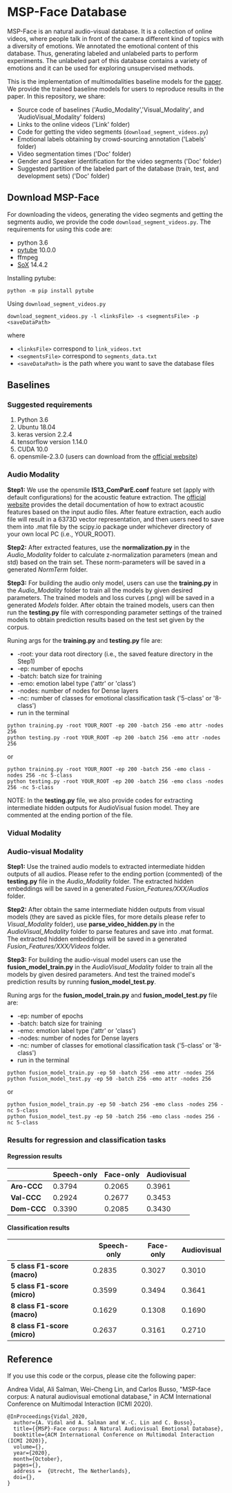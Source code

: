 # MSP-Face Database
MSP-Face is an natural audio-visual database. It is a collection of online videos, where people talk in front of the camera different kind of topics  with a diversity of emotions. We annotated the emotional content of this database. Thus, generating labeled and unlabeled parts to perform experiments. The unlabeled part of this database contains a variety of emotions and it can be used for exploring unsupervised methods. 

This is the implementation of multimodalities baseline models for the [paper](https://ecs.utdallas.edu/research/researchlabs/msp-lab/publications/Vidal_2020.pdf). We provide the trained baseline models for users to reproduce results in the paper.
In this repository, we share:

* Source code of baselines ('Audio_Modality','Visual_Modality', and 'AudioVisual_Modality' folders)
* Links to the online videos ('Link' folder)
* Code for getting the video segments (```download_segment_videos.py```)
* Emotional labels obtaining by crowd-sourcing annotation ('Labels' folder)
* Video segmentation times ('Doc' folder)
* Gender and Speaker identification for the video segments ('Doc' folder)
* Suggested partition of the labeled part of the database (train, test, and development sets) ('Doc' folder)

## Download MSP-Face
For downloading the videos, generating the video segments and getting the segments audio, we provide the code ```download_segment_videos.py```. The requirements for using this code are:
- python 3.6
- [pytube](https://github.com/pytube/pytube) 10.0.0
- ffmpeg
- [SoX](http://sox.sourceforge.net/Main/HomePage) 14.4.2

Installing pytube:
```
python -m pip install pytube
```

Using ```download_segment_videos.py```
```
download_segment_videos.py -l <linksFile> -s <segmentsFile> -p <saveDataPath>
```
where
- ```<linksFile>``` correspond to ```link_videos.txt```
- ```<segmentsFile>``` correspond to ```segments_data.txt```
- ```<saveDataPath>``` is the path where you want to save the database files

## Baselines
### Suggested requirements
1. Python 3.6
2. Ubuntu 18.04
3. keras version 2.2.4
4. tensorflow version 1.14.0
5. CUDA 10.0
6. opensmile-2.3.0 (users can download from the [official website](https://www.audeering.com/opensmile/))



### Audio Modality
**Step1:** We use the opensmile **IS13_ComParE.conf** feature set (apply with default configurations) for the acoustic feature extraction. The [official website](https://audeering.github.io/opensmile/about.html#capabilities) provides the detail documentation of how to extract acoustic features based on the input audio files. After feature extraction, each audio file will result in a 6373D vector representation, and then users need to save them into .mat file by the scipy.io package under whichever directory of your own local PC (i.e., YOUR_ROOT).

**Step2:** After extracted features, use the **normalization.py** in the *Audio_Modality* folder to calculate z-normalization parameters (mean and std) based on the train set. These norm-parameters will be saved in a generated *NormTerm* folder.

**Step3:** For building the audio only model, users can use the **training.py** in the *Audio_Modality* folder to train all the models by given desired parameters. The trained models and loss curves (.png) will be saved in a generated *Models* folder. After obtain the trained models, users can then run the **testing.py** file with corresponding parameter settings of the trained models to obtain prediction results based on the test set given by the corpus.

Runing args for the **training.py** and **testing.py** file are:
   * -root: your data root directory (i.e., the saved feature directory in the Step1)
   * -ep: number of epochs
   * -batch: batch size for training
   * -emo: emotion label type ('attr' or 'class')
   * -nodes: number of nodes for Dense layers
   * -nc: number of classes for emotional classification task ('5-class' or '8-class') 
   * run in the terminal

```
python training.py -root YOUR_ROOT -ep 200 -batch 256 -emo attr -nodes 256
python testing.py -root YOUR_ROOT -ep 200 -batch 256 -emo attr -nodes 256
```
or
```
python training.py -root YOUR_ROOT -ep 200 -batch 256 -emo class -nodes 256 -nc 5-class
python testing.py -root YOUR_ROOT -ep 200 -batch 256 -emo class -nodes 256 -nc 5-class
```
NOTE: In the **testing.py** file, we also provide codes for extracting intermediate hidden outputs for AudioVisual fusion model. They are commented at the ending portion of the file.



### Vidual Modality



### Audio-visual Modality
**Step1:** Use the trained audio models to extracted intermediate hidden outputs of all audios. Please refer to the ending portion (commented) of the **testing.py** file in the *Audio_Modality* folder. The extracted hidden embeddings will be saved in a generated *Fusion_Features/XXX/Audios* folder.

**Step2:** After obtain the same intermediate hidden outputs from visual models (they are saved as pickle files, for more details please refer to *Visual_Modality* folder), use **parse_video_hidden.py** in the *AudioVisual_Modality* folder to parse features and save into .mat format. The extracted hidden embeddings will be saved in a generated *Fusion_Features/XXX/Videos* folder.

**Step3:** For building the audio-visual model users can use the **fusion_model_train.py** in the *AudioVisual_Modality* folder to train all the models by given desired parameters. And test the trained model's prediction results by running **fusion_model_test.py**. 

Runing args for the **fusion_model_train.py** and **fusion_model_test.py** file are:
   * -ep: number of epochs
   * -batch: batch size for training
   * -emo: emotion label type ('attr' or 'class')
   * -nodes: number of nodes for Dense layers
   * -nc: number of classes for emotional classification task ('5-class' or '8-class') 
   * run in the terminal

```
python fusion_model_train.py -ep 50 -batch 256 -emo attr -nodes 256
python fusion_model_test.py -ep 50 -batch 256 -emo attr -nodes 256
```
or
```
python fusion_model_train.py -ep 50 -batch 256 -emo class -nodes 256 -nc 5-class
python fusion_model_test.py -ep 50 -batch 256 -emo class -nodes 256 -nc 5-class
```



### Results for regression and classification tasks

#### Regression results
|  | Speech-only | Face-only | Audiovisual|
| --- | --- | --- | --- |
| **Aro-CCC** | 0.3794 | 0.2065 | 0.3961 |
| **Val-CCC** | 0.2924 | 0.2677 | 0.3453 |
| **Dom-CCC** | 0.3390 | 0.2085 | 0.3430 |


#### Classification results
|  | Speech-only | Face-only | Audiovisual|
| --- | --- | --- | --- |
| **5 class F1-score (macro)** | 0.2835 | 0.3027 | 0.3010 |
| **5 class F1-score (micro)** | 0.3599 | 0.3494 | 0.3641 |
| **8 class F1-score (macro)** | 0.1629 | 0.1308 | 0.1690 |
| **8 class F1-score (micro)** | 0.2637 | 0.3161 | 0.2710 |


## Reference
If you use this code or the corpus, please cite the following paper:

Andrea Vidal, Ali Salman, Wei-Cheng Lin, and Carlos Busso, "MSP-face corpus: A natural audiovisual emotional database," in ACM International Conference on Multimodal Interaction (ICMI 2020).

``` 
@InProceedings{Vidal_2020, 
  author={A. Vidal and A. Salman and W.-C. Lin and C. Busso}, 
  title={{MSP}-Face corpus: A Natural Audiovisual Emotional Database},
  booktitle={ACM International Conference on Multimodal Interaction (ICMI 2020)}, 
  volume={},
  year={2020}, 
  month={October}, 
  pages={}, 
  address =  {Utrecht, The Netherlands},
  doi={},
}
```
